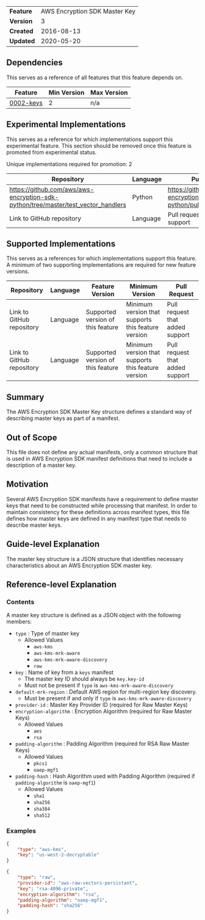 
|           |                              |
|:----------|:-----------------------------|
|__Feature__|AWS Encryption SDK Master Key |
|__Version__|3                             |
|__Created__|2016-08-13                    |
|__Updated__|2020-05-20                    |

## Dependencies

This serves as a reference of all features that this feature depends on.

| Feature                                             | Min Version | Max Version |
|-----------------------------------------------------|-------------|-------------|
| [0002-keys](./0002-keys.md)                         | 2           | n/a         |

## Experimental Implementations

This serves as a reference for which implementations support this experimental feature. This
section should be removed once this feature is promoted from experimental status.

Unique implementations required for promotion: 2

| Repository                                                                         | Language | Pull Request                                             |
|------------------------------------------------------------------------------------|----------|----------------------------------------------------------|
| https://github.com/aws/aws-encryption-sdk-python/tree/master/test_vector_handlers  | Python   | https://github.com/aws/aws-encryption-sdk-python/pull/63 |
| Link to GitHub repository                                                          | Language | Pull request that added support                          |

## Supported Implementations

This serves as a references for which implementations support this feature. A minimum of two supporting implementations
are required for new feature versions.

| Repository                | Language | Feature Version                   | Minimum Version                                    | Pull Request                    |
|---------------------------|----------|-----------------------------------|----------------------------------------------------|---------------------------------|
| Link to GitHub repository | Language | Supported version of this feature | Minimum version that supports this feature version | Pull request that added support |
| Link to GitHub repository | Language | Supported version of this feature | Minimum version that supports this feature version | Pull request that added support |

## Summary

The AWS Encryption SDK Master Key structure defines a standard way of describing master keys
as part of a manifest.

## Out of Scope

This file does not define any actual manifests, only a common structure that is used in AWS
Encryption SDK manifest definitions that need to include a description of a master key.

## Motivation

Several AWS Encryption SDK manifests have a requirement to define master keys that need to
be constructed while processing that manifest. In order to maintain consistency for these
definitions across manifest types, this file defines how master keys are defined in any
manifest type that needs to describe master keys.

## Guide-level Explanation

The master key structure is a JSON structure that identifies necessary characteristics
about an AWS Encryption SDK master key.

## Reference-level Explanation

### Contents

A master key structure is defined as a JSON object with the following members:

* `type` : Type of master key
    * Allowed Values
        * `aws-kms`
        * `aws-kms-mrk-aware`
        * `aws-kms-mrk-aware-discovery`
        * `raw`
* `key` : Name of key from a `keys` manifest
    * The master key ID should always be `key.key-id`
    * Must not be present if `type` is `aws-kms-mrk-aware-discovery`
* `default-mrk-region` : Default AWS region for multi-region key discovery.
    * Must be present if and only if `type` is `aws-kms-mrk-aware-discovery`
* `provider-id` : Master Key Provider ID (required for Raw Master Keys)
* `encryption-algorithm` : Encryption Algorithm (required for Raw Master Keys)
    * Allowed Values
        * `aes`
        * `rsa`
* `padding-algorithm` : Padding Algorithm (required for RSA Raw Master Keys)
    * Allowed Values
        * `pkcs1`
        * `oaep-mgf1`
* `padding-hash` : Hash Algorithm used with Padding Algorithm (required if `padding-algorithm` is `oaep-mgf1`)
    * Allowed Values
        * `sha1`
        * `sha256`
        * `sha384`
        * `sha512`

### Examples

```json
{
    "type": "aws-kms",
    "key": "us-west-2-decryptable"
}
```

```json
{
    "type": "raw",
    "provider-id": "aws-raw-vectors-persistant",
    "key": "rsa-4096-private",
    "encryption-algorithm": "rsa",
    "padding-algorithm": "oaep-mgf1",
    "padding-hash": "sha256"
}
```
